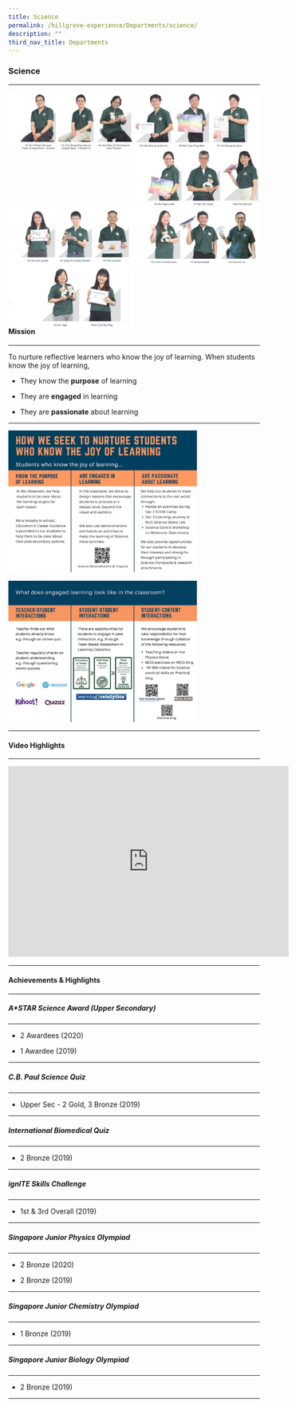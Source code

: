 ```yaml
---
title: Science
permalink: /hillgrove-experience/Departments/science/
description: ""
third_nav_title: Departments
---
```

### **Science**

------------------------------------------------------------------
<img src="/images/sci%201.jpg" 
     style="width:50%" align=left>
<img src="/images/sci%202.jpg" 
     style="width:50%" align=right>
<br><br><br><br><br>		 		 
<img src="/images/sci%203.jpg" 
     style="width:50%" align=left>
<img src="/images/sci%204.jpg" 
     style="width:50%" align=right>
<br><br><br><br><br>		 		 
<img src="/images/sci%205.jpg" 
     style="width:50%" align=left>
<img src="/images/sci%206.jpg" 
     style="width:50%" align=right>		 

------------------------------------------------------------------
<br><br><br><br>
#### **Mission**

------------------------------------------------------------------
To nurture reflective learners who know the joy of learning.
When students know the joy of learning,

*   They know the **purpose** of learning
    
*   They are **engaged** in learning
    
*   They are **passionate** about learning

------------------------------------------------------------------

<img src="/images/joy%20in%20learning%201.jpg" 
     style="width:75%">
		 
<img src="/images/joy%20in%20learning%202.jpg" 
     style="width:75%">
		 
------------------------------------------------------------------
#### **Video Highlights**

------------------------------------------------------------------

<iframe width="562" height="382" src="https://www.youtube.com/embed/lB7IXy19uyY" title="Science Demonstrations at Hillgrove" frameborder="0" allow="accelerometer; autoplay; clipboard-write; encrypted-media; gyroscope; picture-in-picture" allowfullscreen></iframe>

------------------------------------------------------------------
#### **Achievements & Highlights**

------------------------------------------------------------------
##### **A*STAR Science Award (Upper Secondary)**

------------------------------------------------------------------
*   2 Awardees (2020)
    
*   1 Awardee (2019)

------------------------------------------------------------------
##### **C.B. Paul Science Quiz**

------------------------------------------------------------------
* Upper Sec - 2 Gold, 3 Bronze (2019)

------------------------------------------------------------------
##### **International Biomedical Quiz**

------------------------------------------------------------------
* 2 Bronze (2019)

------------------------------------------------------------------
##### **ignITE Skills Challenge**

------------------------------------------------------------------
* 1st & 3rd Overall (2019)

------------------------------------------------------------------
##### **Singapore Junior Physics Olympiad**

------------------------------------------------------------------
*   2 Bronze (2020)
    
*   2 Bronze (2019)

------------------------------------------------------------------
##### **Singapore Junior Chemistry Olympiad**

------------------------------------------------------------------
* 1 Bronze (2019)

------------------------------------------------------------------
##### **Singapore Junior Biology Olympiad**

------------------------------------------------------------------
* 2 Bronze (2019)

------------------------------------------------------------------